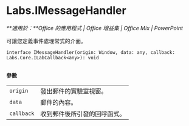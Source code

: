 
# Labs.IMessageHandler

 _**適用於︰**Office 的應用程式 | Office 增益集 | Office Mix | PowerPoint_

可讓您定義事件處理常式的介面。

```
interface IMessageHandler(origin: Window, data: any, callback: Labs.Core.ILabCallback<any>): void
```


## 

 **參數**


|||
|:-----|:-----|
| `origin`|發出郵件的實驗室視窗。|
| `data`|郵件的內容。|
| `callback`|收到郵件後所引發的回呼函式。|
